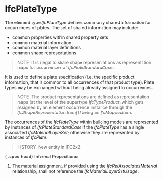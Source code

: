 IfcPlateType
============

The element type _IfcPlateType_ defines commonly shared information for occurrences of plates. The set of shared information may include:

* common properties within shared property sets
* common material information
* common material layer definitions
* common shape representations

> NOTE&nbsp; It is illegal to share shape representations as representation maps for occurrences of _IfcPlateStandardCase_.

It is used to define a plate specification (i.e. the specific product information, that is common to all occurrences of that product type). Plate types may be exchanged without being already assigned to occurrences.

> NOTE&nbsp; The product representations are defined as representation maps (at the level of the supertype _IfcTypeProduct_, which gets assigned by an element occurrence instance through the _IfcShapeRepresentation.Item[1]_ being an _IfcMappedItem_.

The occurrences of the _IfcPlateType_ within building models are represented by instances of _IfcPlateStandardCase_ if the _IfcPlateType_ has a single associated _IfcMaterialLayerSet_; otherwise they are represented by instances of _IfcPlate_.

> HISTORY&nbsp; New entity in IFC2x2.

{ .spec-head}
Informal Propositions:

1. The material assignment, if provided using the _IfcRelAssociatesMaterial_ relationship, shall not reference the _IfcMaterialLayerSetUsage_.
